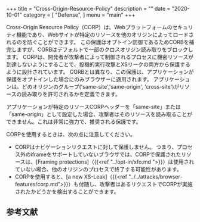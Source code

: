 +++
title = "Cross-Origin-Resource-Policy"
description = ""
date = "2020-10-01"
category = [
    "Defense",
]
menu = "main"
+++

Cross-Origin Resource Policy（CORP）は、Webプラットフォームのセキュリティ機能であり、Webサイトが特定のリソースを他のオリジンによってロードされるのを防ぐことができます。
この保護はオプトイン防御であるためCORBを補完しますが、CORBはデフォルトで一部のクロスオリジン読み取りをブロックします。
CORPは、開発者が攻撃者によって制御されるプロセスに機密リソースが到達しないようにすることで、投機的実行攻撃とXSリークの両方から保護するように設計されています。
CORBとは異なり、この保護は、アプリケーションが保護をオプトインした場合にのみブラウザーに適用されます。
アプリケーションは、どのオリジンのグループ('same-site','same-origin', 'cross-site')がリソースの読み取りを許可されるかを定義できます。

アプリケーションが特定のリソースCORPヘッダーを「same-site」または「same-origin」として設定した場合、攻撃者はそのリソースを読み取ることができません。これは非常に強力で、推奨される保護です。

CORPを使用するときは、次の点に注意してください。

* CORPはナビゲーションリクエストに対して保護しません。 つまり、プロセス外のiframeをサポートしていないブラウザでは、CORPで保護されたリソースは、[Framing protections]（{{<ref "../opt-in/xfo.md ">}}）は使用されていない場合、他のオリジンのプロセスで終了する可能性があります。
* CORPを使用すると、[a new XS-Leak]（{{<ref "../../attacks/browser-features/corp.md">}}）も付随し、攻撃者はあるリクエストでCORPが実施されたかどうかを検出することができます。

## 参考文献

[^1]: Cross-Origin Resource Policy (CORP), [link](https://developer.mozilla.org/en-US/docs/Web/HTTP/Cross-Origin_Resource_Policy_(CORP))
